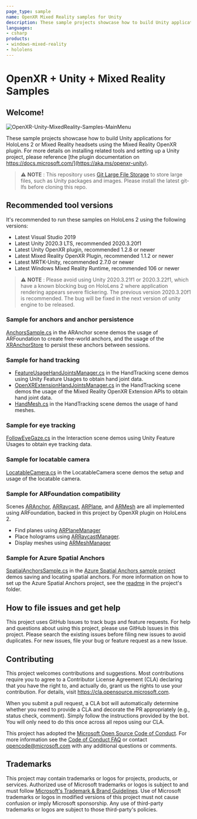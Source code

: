 ```yaml
---
page_type: sample
name: OpenXR Mixed Reality samples for Unity
description: These sample projects showcase how to build Unity applications for HoloLens 2 or Mixed Reality headsets using the Mixed Reality OpenXR plugin.
languages:
- csharp
products:
- windows-mixed-reality
- hololens
---
```


# OpenXR + Unity + Mixed Reality Samples

## Welcome!

![OpenXR-Unity-MixedReality-Samples-MainMenu](Readme/OpenXR-Unity-MixedReality-Samples-MainMenu.jpg)

These sample projects showcase how to build Unity applications
for HoloLens 2 or Mixed Reality headsets using the Mixed Reality OpenXR plugin.
For more details on installing related tools and setting up a Unity project,
please reference [the plugin documentation on https://docs.microsoft.com/](https://aka.ms/openxr-unity).

> :warning: **NOTE** :
> This repository uses [Git Large File Storage](https://git-lfs.github.com/) to store large files,
> such as Unity packages and images. Please install the latest git-lfs before cloning this repo.

## Recommended tool versions

It's recommended to run these samples on HoloLens 2 using the following versions:

- Latest Visual Studio 2019
- Latest Unity 2020.3 LTS, recommended 2020.3.20f1
- Latest Unity OpenXR plugin, recommended 1.2.8 or newer
- Latest Mixed Reality OpenXR Plugin, recommended 1.1.2 or newer
- Latest MRTK-Unity, recommended 2.7.0 or newer
- Latest Windows Mixed Reality Runtime, recommended 106 or newer

> :warning: **NOTE** :
> Please avoid using Unity 2020.3.21f1 or 2020.3.22f1, which have a known blocking bug on HoloLens 2 where application rendering appears severe flickering.  The previous version 2020.3.20f1 is recommended.
The bug will be fixed in the next version of unity engine to be released.

### Sample for anchors and anchor persistence

[AnchorsSample.cs](BasicSample/Assets/ARAnchor/Scripts/AnchorsSample.cs) in the ARAnchor scene
demos the usage of ARFoundation to create free-world anchors,
and the usage of the [XRAnchorStore](https://docs.microsoft.com/windows/mixed-reality/develop/unity/spatial-anchors-in-unity?tabs=anchorstore#persistent-world-locking) to persist these anchors between sessions.

### Sample for hand tracking

- [FeatureUsageHandJointsManager.cs](BasicSample/Assets/HandTracking/Scripts/FeatureUsageHandJointsManager.cs)
  in the HandTracking scene demos using Unity Feature Usages to obtain hand joint data.
- [OpenXRExtensionHandJointsManager.cs](BasicSample/Assets/HandTracking/Scripts/OpenXRExtensionHandJointsManager.cs)
  in the HandTracking scene demos the usage of the Mixed Reality OpenXR Extension APIs to obtain hand joint data.
- [HandMesh.cs](BasicSample/Assets/HandTracking/Scripts/HandMesh.cs)
  in the HandTracking scene demos the usage of hand meshes.

### Sample for eye tracking

[FollowEyeGaze.cs](BasicSample/Assets/Interaction/Scripts/FollowEyeGaze.cs) in the Interaction scene demos using Unity Feature Usages to obtain eye tracking data.

### Sample for locatable camera

[LocatableCamera.cs](BasicSample/Assets/LocatableCamera/Scripts/LocatableCamera.cs) in the LocatableCamera scene demos the setup and usage of the locatable camera.

### Sample for ARFoundation compatibility

Scenes [ARAnchor](BasicSample/Assets/ARAnchor), [ARRaycast](BasicSample/Assets/ARRaycast), [ARPlane](BasicSample/Assets/ARPlane),
and [ARMesh](BasicSample/Assets/ARMesh) are all implemented using ARFoundation, backed in this project by OpenXR plugin on HoloLens 2.

- Find planes using [ARPlaneManager](https://docs.unity3d.com/Packages/com.unity.xr.arfoundation@4.0/api/UnityEngine.XR.ARFoundation.ARPlaneManager.html)
- Place holograms using [ARRaycastManager](https://docs.unity3d.com/Packages/com.unity.xr.arfoundation@4.0/api/UnityEngine.XR.ARFoundation.ARRaycastManager.html).
- Display meshes using [ARMeshManager](https://docs.unity3d.com/Packages/com.unity.xr.arfoundation@4.0/api/UnityEngine.XR.ARFoundation.ARMeshManager.html)

### Sample for Azure Spatial Anchors

[SpatialAnchorsSample.cs](AzureSpatialAnchorsSample/Assets/Scripts/SpatialAnchorsSample.cs) in the [Azure Spatial Anchors sample project](AzureSpatialAnchorsSample) demos saving and locating spatial anchors. For more information on how to set up the Azure Spatial Anchors project, see the [readme](AzureSpatialAnchorsSample) in the project's folder.

## How to file issues and get help

This project uses GitHub Issues to track bugs and feature requests.
For help and questions about using this project, please use GitHub Issues in this project.
Please search the existing issues before filing new issues to avoid duplicates.
For new issues, file your bug or feature request as a new Issue.

## Contributing

This project welcomes contributions and suggestions. Most contributions require you to agree to a
Contributor License Agreement (CLA) declaring that you have the right to, and actually do, grant us
the rights to use your contribution. For details, visit https://cla.opensource.microsoft.com.

When you submit a pull request, a CLA bot will automatically determine whether you need to provide
a CLA and decorate the PR appropriately (e.g., status check, comment). Simply follow the instructions
provided by the bot. You will only need to do this once across all repos using our CLA.

This project has adopted the [Microsoft Open Source Code of Conduct](https://opensource.microsoft.com/codeofconduct/).
For more information see the [Code of Conduct FAQ](https://opensource.microsoft.com/codeofconduct/faq/) or
contact [opencode@microsoft.com](mailto:opencode@microsoft.com) with any additional questions or comments.

## Trademarks

This project may contain trademarks or logos for projects, products, or services. Authorized use of Microsoft
trademarks or logos is subject to and must follow
[Microsoft's Trademark & Brand Guidelines](https://www.microsoft.com/legal/intellectualproperty/trademarks/usage/general).
Use of Microsoft trademarks or logos in modified versions of this project must not cause confusion or imply Microsoft sponsorship.
Any use of third-party trademarks or logos are subject to those third-party's policies.
